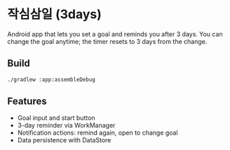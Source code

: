 # 작심삼일 (3days)

Android app that lets you set a goal and reminds you after 3 days. You can change the goal anytime; the timer resets to 3 days from the change.

## Build
```bash
./gradlew :app:assembleDebug
```

## Features
- Goal input and start button
- 3-day reminder via WorkManager
- Notification actions: remind again, open to change goal
- Data persistence with DataStore
